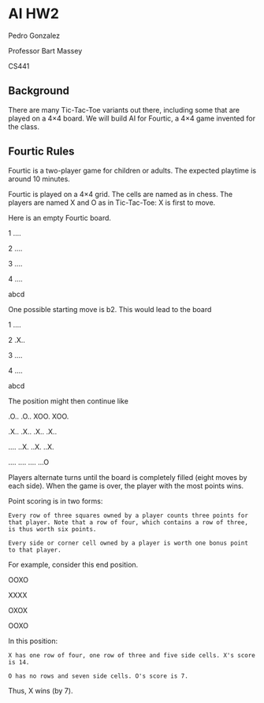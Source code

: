 # AI HW2
Pedro Gonzalez

Professor Bart Massey

CS441

## Background

There are many Tic-Tac-Toe variants out there, including some that are played on a 4×4 board. We will build AI for Fourtic, a 4×4 game invented for the class.

## Fourtic Rules

Fourtic is a two-player game for children or adults. The expected playtime is around 10 minutes.

Fourtic is played on a 4×4 grid. The cells are named as in chess. The players are named X and O as in Tic-Tac-Toe: X is first to move.

Here is an empty Fourtic board.

1 ....

2 ....

3 ....

4 ....

  abcd

One possible starting move is b2. This would lead to the board

1 ....

2 .X..

3 ....

4 ....

  abcd

The position might then continue like

.O..  .O..  XOO.  XOO.

.X..  .X..  .X..  .X..

....  ..X.  ..X.  ..X.

....  ....  ....  ...O

Players alternate turns until the board is completely filled (eight moves by each side). When the game is over, the player with the most points wins.

Point scoring is in two forms:

    Every row of three squares owned by a player counts three points for that player. Note that a row of four, which contains a row of three, is thus worth six points.

    Every side or corner cell owned by a player is worth one bonus point to that player.

For example, consider this end position.

OOXO

XXXX

OXOX

OOXO

In this position:

    X has one row of four, one row of three and five side cells. X's score is 14.

    O has no rows and seven side cells. O's score is 7.

Thus, X wins (by 7).
